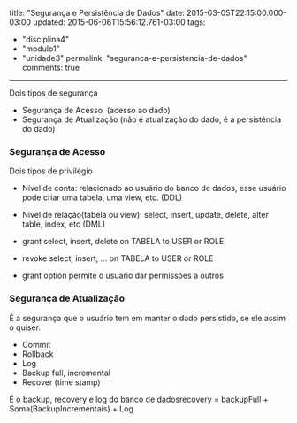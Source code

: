 title: "Segurança e Persistência de Dados"
date: 2015-03-05T22:15:00.000-03:00
updated: 2015-06-06T15:56:12.761-03:00
tags: 
- "disciplina4"
- "modulo1"
- "unidade3"
permalink: "seguranca-e-persistencia-de-dados"
comments: true
---

Dois tipos de segurança  

*   Segurança de Acesso  (acesso ao dado)
*   Segurança de Atualização (não é atualização do dado, é a persistência do dado)

### Segurança de Acesso

Dois tipos de privilégio

*   Nível de conta: relacionado ao usuário do banco de dados, esse usuário pode criar uma tabela, uma view, etc. (DDL)
*   Nivel de relação(tabela ou view): select, insert, update, delete, alter table, index, etc (DML)

*   grant select, insert, delete on TABELA to USER or ROLE
*   revoke select, insert, ... on TABELA to USER or ROLE
*   grant option permite o usuario dar permissões a outros

### Segurança de Atualização

É a segurança que o usuário tem em manter o dado persistido, se ele assim o quiser.  

*   Commit 
*   Rollback
*   Log
*   Backup full, incremental
*   Recover (time stamp)

É o backup, recovery e log do banco de dadosrecovery = backupFull + Soma(BackupIncrementais) + Log
